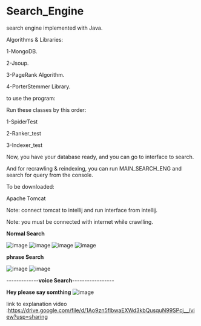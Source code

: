 # Search_Engine

search engine implemented with Java.

Algorithms & Libraries:


 1-MongoDB.
 
 2-Jsoup.
 
 3-PageRank Algorithm.
 
 4-PorterStemmer Library.
 
to use the program:

Run these classes by this order:

 1-SpiderTest
 
 2-Ranker_test
 
 3-Indexer_test

Now, you have your database ready, and you can go to interface to search.

And for recrawling & reindexing, you can run MAIN_SEARCH_ENG and search for query from the console.

To be downloaded:

Apache Tomcat

Note: connect tomcat to intellij and run interface from intellij.

Note: you must be connected with internet while crawlling.


**Normal Search**

![image](https://user-images.githubusercontent.com/88630231/177027666-0b9a85d2-aa4d-4dbd-b1b9-559f1f129cfa.png)
![image](https://user-images.githubusercontent.com/88630231/177027979-3b914ed0-5c5f-4eca-8529-a077bf76ae52.png)
![image](https://user-images.githubusercontent.com/88630231/177027783-851b85e9-ab7a-464f-aa55-f2163f5ab6e8.png)
![image](https://user-images.githubusercontent.com/88630231/177027801-23d6f82d-6a77-4ea9-bb1b-62e1afafa974.png)

**phrase Search**

![image](https://user-images.githubusercontent.com/88630231/177027836-0be5588d-cc49-4c0b-8326-f51d1209cc51.png)
![image](https://user-images.githubusercontent.com/88630231/177027854-3e5c6325-a192-4dd7-b0c4-572e34073723.png)

**-------------voice Search-----------------**

**Hey please say somthing** 
![image](https://user-images.githubusercontent.com/88630231/177027878-8dc02bef-64c8-49cf-af6a-5f7b16d32f3d.png)

link to explanation video :https://drive.google.com/file/d/1Ao9zn5flbwaEXWd3kbQusquN99SPcj__/view?usp=sharing

